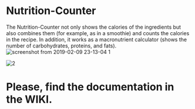 # Nutrition-Counter
The Nutrition-Counter not only shows the calories of the ingredients but also combines them (for example, as in a smoothie) and counts the calories in the recipe. In addition, it works as a macronutrient calculator (shows the number of carbohydrates, proteins, and fats).
![screenshot from 2019-02-09 23-13-04 1](https://user-images.githubusercontent.com/34042727/52555694-b7289c80-2dea-11e9-9e1d-6ea4b2028c48.png)

![2](https://user-images.githubusercontent.com/34042727/52556163-10dd9680-2dec-11e9-9d81-7e1d35e9a5d5.png)

# Please, find the documentation in the WIKI.
